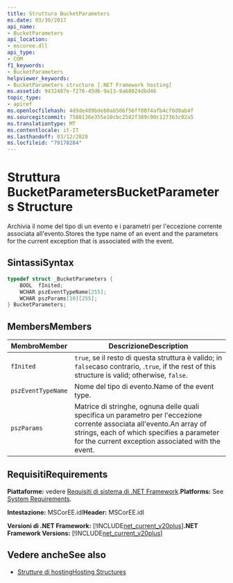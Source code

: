 ```yaml
---
title: Struttura BucketParameters
ms.date: 03/30/2017
api_name:
- BucketParameters
api_location:
- mscoree.dll
api_type:
- COM
f1_keywords:
- BucketParameters
helpviewer_keywords:
- BucketParameters structure [.NET Framework hosting]
ms.assetid: 9432487e-f276-45d6-9a13-9a68024dbd46
topic_type:
- apiref
ms.openlocfilehash: 4d9de489bdeb0ab506f56ff08f4afb4cf6d0ab4f
ms.sourcegitcommit: 7588136e355e10cbc2582f389c90c127363c02a5
ms.translationtype: MT
ms.contentlocale: it-IT
ms.lasthandoff: 03/12/2020
ms.locfileid: "79178284"
---
```

# <a name="bucketparameters-structure"></a><span data-ttu-id="5a55f-102">Struttura BucketParameters</span><span class="sxs-lookup"><span data-stu-id="5a55f-102">BucketParameters Structure</span></span>
<span data-ttu-id="5a55f-103">Archivia il nome del tipo di un evento e i parametri per l'eccezione corrente associata all'evento.</span><span class="sxs-lookup"><span data-stu-id="5a55f-103">Stores the type name of an event and the parameters for the current exception that is associated with the event.</span></span>  
  
## <a name="syntax"></a><span data-ttu-id="5a55f-104">Sintassi</span><span class="sxs-lookup"><span data-stu-id="5a55f-104">Syntax</span></span>  
  
```cpp  
typedef struct _BucketParameters {  
    BOOL  fInited;
    WCHAR pszEventTypeName[255];
    WCHAR pszParams[10][255];
} BucketParameters;  
```  
  
## <a name="members"></a><span data-ttu-id="5a55f-105">Members</span><span class="sxs-lookup"><span data-stu-id="5a55f-105">Members</span></span>  
  
|<span data-ttu-id="5a55f-106">Membro</span><span class="sxs-lookup"><span data-stu-id="5a55f-106">Member</span></span>|<span data-ttu-id="5a55f-107">Descrizione</span><span class="sxs-lookup"><span data-stu-id="5a55f-107">Description</span></span>|  
|------------|-----------------|  
|`fInited`|<span data-ttu-id="5a55f-108">`true`, se il resto di questa struttura è valido; in `false`caso contrario, .</span><span class="sxs-lookup"><span data-stu-id="5a55f-108">`true`, if the rest of this structure is valid; otherwise, `false`.</span></span>|  
|`pszEventTypeName`|<span data-ttu-id="5a55f-109">Nome del tipo di evento.</span><span class="sxs-lookup"><span data-stu-id="5a55f-109">Name of the event type.</span></span>|  
|`pszParams`|<span data-ttu-id="5a55f-110">Matrice di stringhe, ognuna delle quali specifica un parametro per l'eccezione corrente associata all'evento.</span><span class="sxs-lookup"><span data-stu-id="5a55f-110">An array of strings, each of which specifies a parameter for the current exception associated with the event.</span></span>|  
  
## <a name="requirements"></a><span data-ttu-id="5a55f-111">Requisiti</span><span class="sxs-lookup"><span data-stu-id="5a55f-111">Requirements</span></span>  
 <span data-ttu-id="5a55f-112">**Piattaforme:** vedere [Requisiti di sistema di .NET Framework](../../../../docs/framework/get-started/system-requirements.md).</span><span class="sxs-lookup"><span data-stu-id="5a55f-112">**Platforms:** See [System Requirements](../../../../docs/framework/get-started/system-requirements.md).</span></span>  
  
 <span data-ttu-id="5a55f-113">**Intestazione:** MSCorEE.idl</span><span class="sxs-lookup"><span data-stu-id="5a55f-113">**Header:** MSCorEE.idl</span></span>  
  
 <span data-ttu-id="5a55f-114">**Versioni di .NET Framework:** [!INCLUDE[net_current_v20plus](../../../../includes/net-current-v20plus-md.md)]</span><span class="sxs-lookup"><span data-stu-id="5a55f-114">**.NET Framework Versions:** [!INCLUDE[net_current_v20plus](../../../../includes/net-current-v20plus-md.md)]</span></span>  
  
## <a name="see-also"></a><span data-ttu-id="5a55f-115">Vedere anche</span><span class="sxs-lookup"><span data-stu-id="5a55f-115">See also</span></span>

- [<span data-ttu-id="5a55f-116">Strutture di hosting</span><span class="sxs-lookup"><span data-stu-id="5a55f-116">Hosting Structures</span></span>](../../../../docs/framework/unmanaged-api/hosting/hosting-structures.md)

